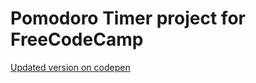 # Pomodoro Timer project for FreeCodeCamp
[Updated version on codepen](https://codepen.io/JLouisS/pen/bjVjJb)
